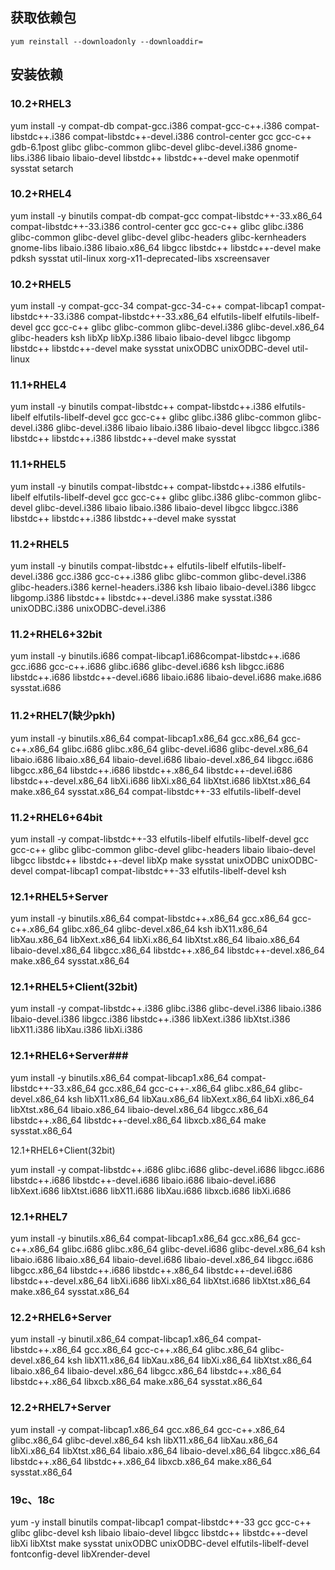 ## 获取依赖包

`yum reinstall --downloadonly --downloaddir=`

## 安装依赖

### 10.2+RHEL3

yum install -y compat-db compat-gcc.i386 compat-gcc-c++.i386 compat-libstdc++.i386 compat-libstdc++-devel.i386 control-center gcc gcc-c++ gdb-6.1post glibc glibc-common glibc-devel glibc-devel.i386 gnome-libs.i386 libaio libaio-devel libstdc++ libstdc++-devel make openmotif sysstat setarch

### 10.2+RHEL4

yum install -y binutils compat-db compat-gcc compat-libstdc++-33.x86_64 compat-libstdc++-33.i386 control-center gcc gcc-c++ glibc glibc.i386 glibc-common glibc-devel glibc-devel glibc-headers glibc-kernheaders gnome-libs libaio.i386 libaio.x86_64 libgcc libstdc++ libstdc++-devel make pdksh sysstat util-linux xorg-x11-deprecated-libs xscreensaver

### 10.2+RHEL5

yum install -y compat-gcc-34 compat-gcc-34-c++ compat-libcap1 compat-libstdc++-33.i386 compat-libstdc++-33.x86_64 elfutils-libelf elfutils-libelf-devel gcc gcc-c++ glibc glibc-common glibc-devel.i386 glibc-devel.x86_64 glibc-headers ksh libXp libXp.i386 libaio libaio-devel libgcc libgomp libstdc++ libstdc++-devel make sysstat unixODBC unixODBC-devel util-linux

### 11.1+RHEL4

yum install -y binutils compat-libstdc++ compat-libstdc++.i386 elfutils-libelf elfutils-libelf-devel gcc gcc-c++ glibc glibc.i386 glibc-common glibc-devel.i386 glibc-devel.i386 libaio libaio.i386 libaio-devel libgcc libgcc.i386 libstdc++ libstdc++.i386 libstdc++-devel make sysstat

### 11.1+RHEL5

yum install -y binutils compat-libstdc++ compat-libstdc++.i386 elfutils-libelf elfutils-libelf-devel gcc gcc-c++ glibc glibc.i386 glibc-common glibc-devel glibc-devel.i386 libaio libaio.i386 libaio-devel libgcc libgcc.i386 libstdc++ libstdc++.i386 libstdc++-devel make sysstat

### 11.2+RHEL5

yum install -y binutils compat-libstdc++ elfutils-libelf elfutils-libelf-devel.i386 gcc.i386 gcc-c++.i386 glibc glibc-common glibc-devel.i386 glibc-headers.i386 kernel-headers.i386 ksh libaio libaio-devel.i386 libgcc libgomp.i386 libstdc++ libstdc++-devel.i386 make sysstat.i386 unixODBC.i386 unixODBC-devel.i386

### 11.2+RHEL6+32bit

yum install -y binutils.i686 compat-libcap1.i686compat-libstdc++.i686 gcc.i686 gcc-c++.i686 glibc.i686 glibc-devel.i686 ksh libgcc.i686 libstdc++.i686 libstdc++-devel.i686 libaio.i686 libaio-devel.i686 make.i686 sysstat.i686

### 11.2+RHEL7(缺少pkh)

yum install -y binutils.x86_64 compat-libcap1.x86_64 gcc.x86_64 gcc-c++.x86_64 glibc.i686 glibc.x86_64 glibc-devel.i686 glibc-devel.x86_64 libaio.i686 libaio.x86_64 libaio-devel.i686 libaio-devel.x86_64 libgcc.i686 libgcc.x86_64 libstdc++.i686 libstdc++.x86_64 libstdc++-devel.i686 libstdc++-devel.x86_64 libXi.i686 libXi.x86_64 libXtst.i686 libXtst.x86_64 make.x86_64 sysstat.x86_64 compat-libstdc++-33 elfutils-libelf-devel

### 11.2+RHEL6+64bit

yum install -y compat-libstdc++-33 elfutils-libelf elfutils-libelf-devel gcc gcc-c++ glibc glibc-common glibc-devel glibc-headers libaio libaio-devel libgcc libstdc++ libstdc++-devel libXp make sysstat unixODBC unixODBC-devel compat-libcap1 compat-libstdc++-33 elfutils-libelf-devel ksh

### 12.1+RHEL5+Server

yum install -y binutils.x86_64 compat-libstdc++.x86_64 gcc.x86_64 gcc-c++.x86_64 glibc.x86_64 glibc-devel.x86_64 ksh ibX11.x86_64 libXau.x86_64 libXext.x86_64 libXi.x86_64 libXtst.x86_64 libaio.x86_64 libaio-devel.x86_64 libgcc.x86_64 libstdc++.x86_64 libstdc++-devel.x86_64 make.x86_64 sysstat.x86_64

### 12.1+RHEL5+Client(32bit)

yum install -y compat-libstdc++.i386 glibc.i386 glibc-devel.i386 libaio.i386 libaio-devel.i386 libgcc.i386 libstdc++.i386 libXext.i386 libXtst.i386 libX11.i386 libXau.i386 libXi.i386

### 12.1+RHEL6+Server### 

yum install -y binutils.x86_64 compat-libcap1.x86_64 compat-libstdc++-33.x86_64 gcc.x86_64 gcc-c++-.x86_64 glibc.x86_64 glibc-devel.x86_64 ksh libX11.x86_64 libXau.x86_64 libXext.x86_64 libXi.x86_64 libXtst.x86_64 libaio.x86_64 libaio-devel.x86_64 libgcc.x86_64 libstdc++.x86_64 libstdc++-devel.x86_64 libxcb.x86_64 make sysstat.x86_64

12.1+RHEL6+Client(32bit)

yum install -y compat-libstdc++.i686 glibc.i686 glibc-devel.i686 libgcc.i686 libstdc++.i686 libstdc++-devel.i686 libaio.i686 libaio-devel.i686 libXext.i686 libXtst.i686 libX11.i686 libXau.i686 libxcb.i686 libXi.i686

### 12.1+RHEL7

yum install -y binutils.x86_64 compat-libcap1.x86_64 gcc.x86_64 gcc-c++.x86_64 glibc.i686 glibc.x86_64 glibc-devel.i686 glibc-devel.x86_64 ksh libaio.i686 libaio.x86_64 libaio-devel.i686 libaio-devel.x86_64 libgcc.i686 libgcc.x86_64 libstdc++.i686 libstdc++.x86_64 libstdc++-devel.i686 libstdc++-devel.x86_64 libXi.i686 libXi.x86_64 libXtst.i686 libXtst.x86_64 make.x86_64 sysstat.x86_64

### 12.2+RHEL6+Server

yum install -y binutil.x86_64 compat-libcap1.x86_64 compat-libstdc++.x86_64 gcc.x86_64 gcc-c++.x86_64 glibc.x86_64 glibc-devel.x86_64 ksh libX11.x86_64 libXau.x86_64 libXi.x86_64 libXtst.x86_64 libaio.x86_64 libaio-devel.x86_64 libgcc.x86_64 libstdc++.x86_64 libstdc++.x86_64 libxcb.x86_64 make.x86_64 sysstat.x86_64

### 12.2+RHEL7+Server

yum install -y compat-libcap1.x86_64 gcc.x86_64 gcc-c++.x86_64 glibc.x86_64 glibc-devel.x86_64 ksh libX11.x86_64 libXau.x86_64 libXi.x86_64 libXtst.x86_64 libaio.x86_64 libaio-devel.x86_64 libgcc.x86_64 libstdc++.x86_64 libstdc++.x86_64 libxcb.x86_64 make.x86_64 sysstat.x86_64

### 19c、18c

yum -y install binutils compat-libcap1 compat-libstdc++-33 gcc gcc-c++ glibc glibc-devel ksh libaio libaio-devel libgcc libstdc++ libstdc++-devel libXi libXtst make sysstat unixODBC unixODBC-devel elfutils-libelf-devel fontconfig-devel libXrender-devel 
